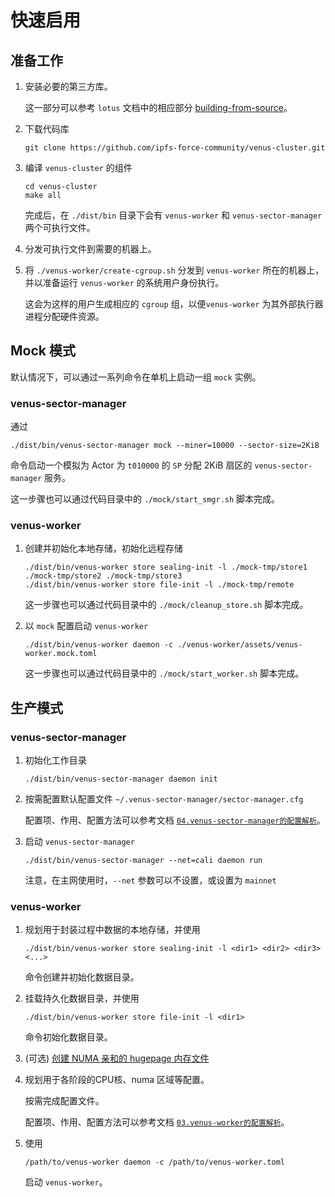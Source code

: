 # 快速启用

## 准备工作

1. 安装必要的第三方库。

   这一部分可以参考 `lotus` 文档中的相应部分 [building-from-source](https://lotus.filecoin.io/docs/set-up/install/#building-from-source)。

2. 下载代码库

   ```
   git clone https://github.com/ipfs-force-community/venus-cluster.git
   ```

3. 编译 `venus-cluster` 的组件

   ```
   cd venus-cluster
   make all
   ```

   完成后，在 `./dist/bin` 目录下会有 `venus-worker` 和 `venus-sector-manager` 两个可执行文件。

4. 分发可执行文件到需要的机器上。

5. 将 `./venus-worker/create-cgroup.sh` 分发到 `venus-worker` 所在的机器上，并以准备运行 `venus-worker` 的系统用户身份执行。

   这会为这样的用户生成相应的 `cgroup` 组，以便`venus-worker` 为其外部执行器进程分配硬件资源。



## Mock 模式

默认情况下，可以通过一系列命令在单机上启动一组 `mock` 实例。

### venus-sector-manager

通过

```
./dist/bin/venus-sector-manager mock --miner=10000 --sector-size=2KiB
```

命令启动一个模拟为 Actor 为 `t010000`   的 `SP` 分配 2KiB 扇区的 `venus-sector-manager` 服务。

这一步骤也可以通过代码目录中的 `./mock/start_smgr.sh` 脚本完成。



### venus-worker

1. 创建并初始化本地存储，初始化远程存储

   ```
   ./dist/bin/venus-worker store sealing-init -l ./mock-tmp/store1 ./mock-tmp/store2 ./mock-tmp/store3
   ./dist/bin/venus-worker store file-init -l ./mock-tmp/remote
   ```

   这一步骤也可以通过代码目录中的 `./mock/cleanup_store.sh` 脚本完成。

2. 以 `mock` 配置启动 `venus-worker`

   ```
   ./dist/bin/venus-worker daemon -c ./venus-worker/assets/venus-worker.mock.toml
   ```

   这一步骤也可以通过代码目录中的 `./mock/start_worker.sh` 脚本完成。



## 生产模式

### venus-sector-manager

1. 初始化工作目录

   ```
   ./dist/bin/venus-sector-manager daemon init
   ```

2. 按需配置默认配置文件 `~/.venus-sector-manager/sector-manager.cfg`

   配置项、作用、配置方法可以参考文档 [`04.venus-sector-manager的配置解析`](./04.venus-sector-manager的配置解析.md)。

3. 启动 `venus-sector-manager`

   ```
   ./dist/bin/venus-sector-manager --net=cali daemon run
   ```

   注意，在主网使用时，`--net` 参数可以不设置，或设置为 `mainnet`



### venus-worker

1. 规划用于封装过程中数据的本地存储，并使用

   ```
   ./dist/bin/venus-worker store sealing-init -l <dir1> <dir2> <dir3> <...>
   ```

   命令创建并初始化数据目录。

2. 挂载持久化数据目录，并使用

   ```
   ./dist/bin/venus-worker store file-init -l <dir1>
   ```

   命令初始化数据目录。
3. (可选) [创建 NUMA 亲和的 hugepage 内存文件](./15.venus-worker_PC1_HugeTLB_Pages_支持.md#venus-worker-pc1-hugetlb-pages-%E6%94%AF%E6%8C%81) 

4. 规划用于各阶段的CPU核、numa 区域等配置。

   按需完成配置文件。

   配置项、作用、配置方法可以参考文档 [`03.venus-worker的配置解析`](./03.venus-worker的配置解析.md)。

5. 使用

   ```
   /path/to/venus-worker daemon -c /path/to/venus-worker.toml
   ```

   启动 `venus-worker`。
